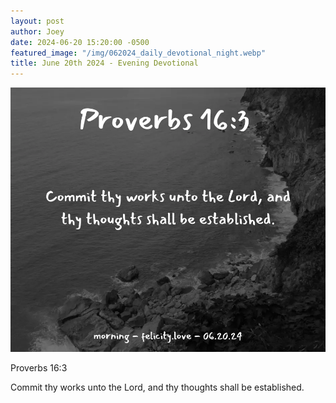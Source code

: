 ```yaml
---
layout: post
author: Joey
date: 2024-06-20 15:20:00 -0500
featured_image: "/img/062024_daily_devotional_night.webp"
title: June 20th 2024 - Evening Devotional
---
```


[![June 20th 2024 - Evening Devotional](/img/062024_daily_devotional_night.webp)](/img/062024_daily_devotional_night.webp)

<!-- verse -->

Proverbs 16:3 

Commit thy works unto the Lord, and thy thoughts shall be established.

<!-- ad / promo -->
<!-- <hr>

Please consider purchasing a mug to support the page by clicking the image below, thank you!

[![June 19th 2024 - Evening Devotional - Mug](/img/mugs/061124_morning_mug.webp)](https://www.joeybrinkman.com/shop) -->